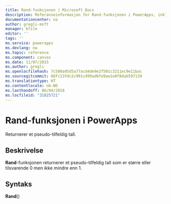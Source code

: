 ```yaml
---
title: Rand-funksjonen | Microsoft Docs
description: Referanseinformasjon for Rand-funksjonen i PowerApps, inkludert syntaks og eksempler
documentationcenter: na
author: gregli-msft
manager: kfile
editor: ''
tags: ''
ms.service: powerapps
ms.devlang: na
ms.topic: reference
ms.component: canvas
ms.date: 11/07/2015
ms.author: gregli
ms.openlocfilehash: 7c500a95d5a77acd4de9e2f501c3211ec9e11bac
ms.sourcegitcommit: 68fc13fdc2c991c499ad6fe9ae1e0f8dab597139
ms.translationtype: HT
ms.contentlocale: nb-NO
ms.lasthandoff: 06/04/2018
ms.locfileid: "31825721"
---
```

# <a name="rand-function-in-powerapps"></a>Rand-funksjonen i PowerApps
Returnerer et pseudo-tilfeldig tall.

## <a name="description"></a>Beskrivelse
**Rand**-funksjonen returnerer et pseudo-tilfeldig tall som er større eller tilsvarende 0 men ikke mindre enn 1.

## <a name="syntax"></a>Syntaks
**Rand**()

